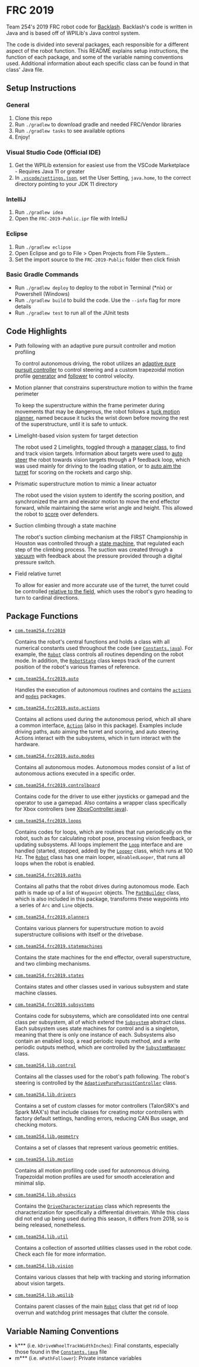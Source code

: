 # FRC 2019

Team 254's 2019 FRC robot code for [Backlash](https://www.team254.com/first/2019/). Backlash's code is written in Java and is based off of WPILib's Java control system.

The code is divided into several packages, each responsible for a different aspect of the robot function. This README explains setup instructions, the function of each package, and some of the variable naming conventions used. Additional information about each specific class can be found in that class' Java file.

## Setup Instructions

### General
1. Clone this repo
1. Run `./gradlew` to download gradle and needed FRC/Vendor libraries
1. Run `./gradlew tasks` to see available options
1. Enjoy!

### Visual Studio Code (Official IDE)
1. Get the WPILib extension for easiest use from the VSCode Marketplace - Requires Java 11 or greater
1. In [`.vscode/settings.json`](.vscode/settings.json), set the User Setting, `java.home`, to the correct directory pointing to your JDK 11 directory

### IntelliJ
1. Run `./gradlew idea`
1. Open the `FRC-2019-Public.ipr` file with IntelliJ

### Eclipse
1. Run `./gradlew eclipse`
1. Open Eclipse and go to File > Open Projects from File System...
1. Set the import source to the `FRC-2019-Public` folder then click finish

### Basic Gradle Commands
* Run `./gradlew deploy` to deploy to the robot in Terminal (*nix) or Powershell (Windows)
* Run `./gradlew build` to build the code.  Use the `--info` flag for more details
* Run `./gradlew test` to run all of the JUnit tests

## Code Highlights
* Path following with an adaptive pure pursuit controller and motion profiling

    To control autonomous driving, the robot utilizes an [adaptive pure pursuit controller](src/main/java/com/team254/lib/control/AdaptivePurePursuitController.java) to control steering and a custom trapezoidal motion profile [generator](src/main/java/com/team254/lib/motion/MotionProfileGenerator.java) and [follower](src/main/java/com/team254/lib/motion/ProfileFollower.java) to control velocity.

* Motion planner that constrains superstructure motion to within the frame perimeter

    To keep the superstructure within the frame perimeter during movements that may be dangerous, the robot follows a [tuck motion planner](src/main/java/com/team254/frc2019/planners/TuckPlanner.java), named because it tucks the wrist down before moving the rest of the superstructure, until it is safe to untuck.

* Limelight-based vision system for target detection

    The robot used 2 Limelights, toggled through a [manager class](src/main/java/com/team254/frc2019/subsystems/LimelightManager.java), to find and track vision targets. Information about targets were used to [auto steer](src/main/java/com/team254/frc2019/subsystems/Drive.java#L303-L322) the robot towards vision targets through a P feedback loop, which was used mainly for driving to the loading station, or to [auto aim the turret](src/main/java/com/team254/frc2019/subsystems/Superstructure.java#L256-L310) for scoring on the rockets and cargo ship.

* Prismatic superstructure motion to mimic a linear actuator

    The robot used the vision system to identify the scoring position, and synchronized the arm and elevator motion to move the end effector forward, while maintaining the same wrist angle and height. This allowed the robot to [score](src/main/java/com/team254/frc2019/statemachines/SuperstructureCommands.java#L60-L117) over defenders.

* Suction climbing through a state machine

    The robot's suction climbing mechanism at the FIRST Championship in Houston was controlled through a [state machine](src/main/java/com/team254/frc2019/statemachines/SuctionClimbingStateMachine.java), that regulated each step of the climbing process. The suction was created through a [vacuum](src/main/java/com/team254/frc2019/subsystems/Vacuum.java) with feedback about the pressure provided through a digital pressure switch.

* Field relative turret

    To allow for easier and more accurate use of the turret, the turret could be controlled [relative to the field](src/main/java/com/team254/frc2019/subsystems/Superstructure.java#L220-L246), which uses the robot's gyro heading to turn to cardinal directions. 

## Package Functions
- [`com.team254.frc2019`](src/main/java/com/team254/frc2019)

    Contains the robot's central functions and holds a class with all numerical constants used throughout the code (see [`Constants.java`](src/main/java/com/team254/frc2019/Constants.java)). For example, the [`Robot`](src/main/java/com/team254/frc2019/Robot.java) class controls all routines depending on the robot mode. In addition, the [`RobotState`](src/main/java/com/team254/frc2019/RobotState.java) class keeps track of the current position of the robot's various frames of reference.

- [`com.team254.frc2019.auto`](src/main/java/com/team254/frc2019/auto)

    Handles the execution of autonomous routines and contains the [`actions`](src/main/java/com/team254/frc2019/auto/actions) and [`modes`](src/main/java/com/team254/frc2019/auto/modes) packages.

- [`com.team254.frc2019.auto.actions`](src/main/java/com/team254/frc2019/auto/actions)

    Contains all actions used during the autonomous period, which all share a common interface, [`Action`](src/main/java/com/team254/frc2019/auto/actions/Action.java) (also in this package). Examples include driving paths, auto aiming the turret and scoring, and auto steering. Actions interact with the subsystems, which in turn interact with the hardware.

- [`com.team254.frc2019.auto.modes`](src/main/java/com/team254/frc2019/auto/modes)

    Contains all autonomous modes. Autonomous modes consist of a list of autonomous actions executed in a specific order.

- [`com.team254.frc2019.controlboard`](src/main/java/com/team254/frc2019/controlboard)

    Contains code for the driver to use either joysticks or gamepad and the operator to use a gamepad. Also contains a wrapper class specifically for Xbox controllers (see [XboxController.java](src/main/java/com/team254/frc2019/controlboard/XboxController.java)).

- [`com.team254.frc2019.loops`](src/main/java/com/team254/frc2019/loops)

    Contains codes for loops, which are routines that run periodically on the robot, such as for calculating robot pose, processing vision feedback, or updating subsystems. All loops implement the [`Loop`](src/main/java/com/team254/frc2019/loops/Loop.java) interface and are handled (started, stopped, added) by the [`Looper`](src/main/java/com/team254/frc2019/loops/Looper.java) class, which runs at 100 Hz. The [`Robot`](src/main/java/com/team254/frc2019/Robot.java) class has one main looper, `mEnabledLooper`, that runs all loops when the robot is enabled.

- [`com.team254.frc2019.paths`](src/main/java/com/team254/frc2019/paths)

    Contains all paths that the robot drives during autonomous mode. Each path is made up of a list of `Waypoint` objects. The [`PathBuilder`](src/main/java/com/team254/frc2019/paths/PathBuilder.java) class, which is also included in this package, transforms these waypoints into a series of `Arc` and `Line` objects.

- [`com.team254.frc2019.planners`](src/main/java/com/team254/frc2019/planners)

    Contains various planners for superstructure motion to avoid superstructure collisions with itself or the drivebase.

- [`com.team254.frc2019.statemachines`](src/main/java/com/team254/frc2019/statemachines)

    Contains the state machines for the end effector, overall superstructure, and two climbing mechanisms.

- [`com.team254.frc2019.states`](src/main/java/com/team254/frc2019/states)

    Contains states and other classes used in various subsystem and state machine classes.

- [`com.team254.frc2019.subsystems`](src/main/java/com/team254/frc2019/subsystems)

    Contains code for subsystems, which are consolidated into one central class per subsystem, all of which extend the [`Subsystem`](src/main/java/com/team254/frc2019/subsystems/Subsystem.java) abstract class. Each subsystem uses state machines for control and is a singleton, meaning that there is only one instance of each. Subsystems also contain an enabled loop, a read periodic inputs method, and a write periodic outputs method, which are controlled by the [`SubystemManager`](src/main/java/com/team254/frc2019/SubsystemManager.java) class.

- [`com.team254.lib.control`](src/main/java/com/team254/lib/control)

    Contains all the classes used for the robot's path following. The robot's steering is controlled by the [`AdaptivePurePursuitController`](src/main/java/com/team254/lib/control/AdaptivePurePursuitController.java) class.

- [`com.team254.lib.drivers`](src/main/java/com/team254/lib/drivers)

    Contains a set of custom classes for motor controllers (TalonSRX's and Spark MAX's) that include classes for creating motor controllers with factory default settings, handling errors, reducing CAN Bus usage, and checking motors.

- [`com.team254.lib.geometry`](src/main/java/com/team254/lib/geometry)

    Contains a set of classes that represent various geometric entities.

- [`com.team254.lib.motion`](src/main/java/com/team254/lib/motion)

    Contains all motion profiling code used for autonomous driving. Trapezoidal motion profiles are used for smooth acceleration and minimal slip.

- [`com.team254.lib.physics`](src/main/java/com/team254/lib/physics)

    Contains the [`DriveCharacterization`](src/main/java/com/team254/lib/physics/DriveCharacterization.java) class which represents the characterization for specifically a differential drivetrain. While this class did not end up being used during this season, it differs from 2018, so is being released, nonetheless.

- [`com.team254.lib.util`](src/main/java/com/team254/lib/util)

    Contains a collection of assorted utilities classes used in the robot code. Check each file for more information.

- [`com.team254.lib.vision`](src/main/java/com/team254/lib/vision)

    Contains various classes that help with tracking and storing information about vision targets.

- [`com.team254.lib.wpilib`](src/main/java/com/team254/lib/wpilib)

    Contains parent classes of the main [`Robot`](src/main/java/com/team254/frc2019/Robot.java) class that get rid of loop overrun and watchdog print messages that clutter the console.
	
## Variable Naming Conventions
- k*** (i.e. `kDriveWheelTrackWidthInches`): Final constants, especially those found in the [`Constants.java`](src/main/java/com/team254/frc2019/Constants.java) file
- m*** (i.e. `mPathFollower`): Private instance variables